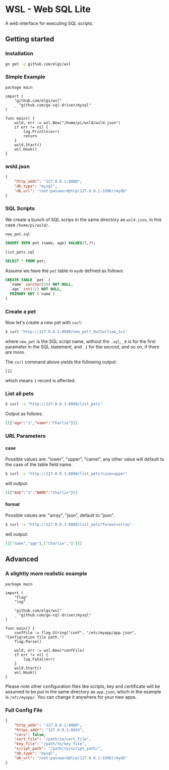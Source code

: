 # WSL - Web SQL Lite
A web interface for executing SQL scripts.

## Getting started
### Installation
```bash
go get -u github.com/elgs/wsl
```

### Simple Example
```golang
package main

import (
	"github.com/elgs/wsl"
	_ "github.com/go-sql-driver/mysql"
)

func main() {
	wsld, err := wsl.New("/home/pi/wsld/wsld.json")
	if err != nil {
		log.Println(err)
		return
	}
	wsld.Start()
	wsl.Hook()
}
```
### wsld.json
```json
{
    "http_addr": "127.0.0.1:8080",
    "db_type": "mysql",
    "db_url": "root:password@tcp(127.0.0.1:3306)/mydb"
}
```

### SQL Scripts
We create a bunch of SQL scrips in the same directory as `wsld.json`, in this case `/home/pi/wsld/`.

`new_pet.sql`
```sql
INSERT INTO pet (name, age) VALUES(?,?);
```

`list_pets.sql`
```sql
SELECT * FROM pet;
```

Assume we have the `pet` table in `mydb` defined as follows:

```sql
CREATE TABLE `pet` (
  `name` varchar(50) NOT NULL,
  `age` int(11) NOT NULL,
  PRIMARY KEY (`name`)
)
```

### Create a pet
Now let's create a new pet with `curl`:

```bash
$ curl "http://127.0.0.1:8080/new_pet?_0=Charlie&_1=1"
```
where `new_pet` is the SQL script name, without the `.sql`, `_0` is for the first parameter in the SQL statement, and `_1` for the second, and so on, if there are more.

The `curl` command above yields the following output:
```
[1]
``` 
which means `1` record is affected.

### List all pets
```bash
$ curl -s "http://127.0.0.1:8080/list_pets"
```

Output as follows:
```json
[[{"age":"1","name":"Charlie"}]]
```

### URL Parameters

#### case 
Possible values are: "lower", "upper", "camel", any other value will default to the case of the table field name.

```bash
$ curl -s "http://127.0.0.1:8080/list_pets?case=upper"
```

will output:
```json
[[{"AGE":"1","NAME":"Charlie"}]]
```

#### format 
Possible values are: "array", "json", default to "json".

```bash
$ curl -s "http://127.0.0.1:8080/list_pets?format=array"
```

will output:
```json
[[["name","age"],["Charlie","1"]]]
```

## Advanced

### A slightly more realistic example
```golang
package main

import (
	"flag"
	"log"

	"github.com/elgs/wsl"
	_ "github.com/go-sql-driver/mysql"
)

func main() {
	confFile := flag.String("conf", "/etc/myapp/app.json", "Configration file path.")
	flag.Parse()

	wsld, err := wsl.New(*confFile)
	if err != nil {
		log.Fatal(err)
	}
	wsld.Start()
	wsl.Hook()
}
```

Please note other configuration files like scripts, key and certificate will be assumed to be put in the same directory as `app.json`, which in the example is `/etc/myapp/`. You can change it anywhere for your new apps.

### Full Config File
```json
{
    "http_addr": "127.0.0.1:8080",
    "https_addr": "127.0.0.1:8443",
    "cors": false,
    "cert_file": "/path/to/cert_file",
    "key_file": "/path/to/key_file",
    "script_path": "/path/to/script_path/",
    "db_type": "mysql",
    "db_url": "root:password@tcp(127.0.0.1:3306)/mydb"
}
```